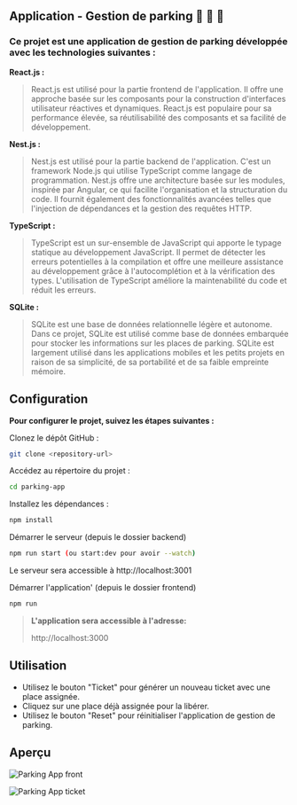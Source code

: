 
## Application - Gestion de parking  🚗 🚙 🚗

### Ce projet est une application de gestion de parking développée avec les technologies suivantes :

**React.js :** 
>React.js est utilisé pour la partie frontend de l'application. Il offre une approche basée sur les composants pour la construction d'interfaces utilisateur réactives et dynamiques. React.js est populaire pour sa performance élevée, sa réutilisabilité des composants et sa facilité de développement.

**Nest.js :** 
>Nest.js est utilisé pour la partie backend de l'application. C'est un framework Node.js qui utilise TypeScript comme langage de programmation. Nest.js offre une architecture basée sur les modules, inspirée par Angular, ce qui facilite l'organisation et la structuration du code. Il fournit également des fonctionnalités avancées telles que l'injection de dépendances et la gestion des requêtes HTTP.

**TypeScript :** 
>TypeScript est un sur-ensemble de JavaScript qui apporte le typage statique au développement JavaScript. Il permet de détecter les erreurs potentielles à la compilation et offre une meilleure assistance au développement grâce à l'autocomplétion et à la vérification des types. L'utilisation de TypeScript améliore la maintenabilité du code et réduit les erreurs.

**SQLite :** 
>SQLite est une base de données relationnelle légère et autonome. Dans ce projet, SQLite est utilisé comme base de données embarquée pour stocker les informations sur les places de parking. SQLite est largement utilisé dans les applications mobiles et les petits projets en raison de sa simplicité, de sa portabilité et de sa faible empreinte mémoire.

## Configuration

**Pour configurer le projet, suivez les étapes suivantes :**

Clonez le dépôt GitHub :
```bash
git clone <repository-url>
```
Accédez au répertoire du projet :
```bash
cd parking-app
```
Installez les dépendances :
```bash
npm install
```
Démarrer le serveur (depuis le dossier backend)
```bash
npm run start (ou start:dev pour avoir --watch)
```
Le serveur sera accessible à http://localhost:3001

Démarrer l'application' (depuis le dossier frontend)
```bash
npm run
```

>**L'application sera accessible à l'adresse:**
>
>http://localhost:3000

## Utilisation

* Utilisez le bouton "Ticket" pour générer un nouveau ticket avec une place assignée.
* Cliquez sur une place déjà assignée pour la libérer.
* Utilisez le bouton "Reset" pour réinitialiser l'application de gestion de parking.

## Aperçu

![Parking App front](https://i.ibb.co/pjrF9PC/Parking-App.png)

![Parking App ticket](https://i.ibb.co/JRDFfSk/Parking-app-ticket.png)

